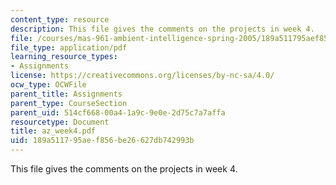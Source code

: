 ```yaml
---
content_type: resource
description: This file gives the comments on the projects in week 4.
file: /courses/mas-961-ambient-intelligence-spring-2005/189a511795aef856be26627db742993b_az_week4.pdf
file_type: application/pdf
learning_resource_types:
- Assignments
license: https://creativecommons.org/licenses/by-nc-sa/4.0/
ocw_type: OCWFile
parent_title: Assignments
parent_type: CourseSection
parent_uid: 514cf668-00a4-1a9c-9e0e-2d75c7a7affa
resourcetype: Document
title: az_week4.pdf
uid: 189a5117-95ae-f856-be26-627db742993b
---
```

This file gives the comments on the projects in week 4.